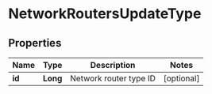 

# NetworkRoutersUpdateType

## Properties

Name | Type | Description | Notes
------------ | ------------- | ------------- | -------------
**id** | **Long** | Network router type ID |  [optional]



